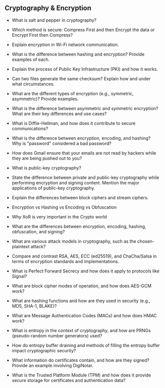 ## Cryptography & Encryption
- What is salt and pepper in cryptography?

- Which method is secure: Compress First and then Encrypt the data or Encrypt First then Compress?

- Explain encryption in Wi-Fi network communication.

- What is the difference between hashing and encryption? Provide examples of each.

- Explain the process of Public Key Infrastructure (PKI) and how it works.

- Can two files generate the same checksum? Explain how and under what circumstances.

- What are the different types of encryption (e.g., symmetric, asymmetric)? Provide examples.

- What is the difference between asymmetric and symmetric encryption? What are their key differences and use cases?

- What is Diffie-Hellman, and how does it contribute to secure communications?

- What is the difference between encryption, encoding, and hashing? Why is "password" considered a bad password?

- How does Gmail ensure that your emails are not read by hackers while they are being pushed out to you?

- What is public-key cryptography?

- State the difference between private and public-key cryptography while performing encryption and signing content.
Mention the major applications of public-key cryptography.

- Explain the differences between block ciphers and stream ciphers.

- Encryption vs Hashing vs Encoding vs Obfuscation

- Why XoR is very important in the Crypto world

- What are the differences between encryption, encoding, hashing, obfuscation, and signing?

- What are various attack models in cryptography, such as the chosen-plaintext attack?

- Compare and contrast RSA, AES, ECC (ed25519), and ChaCha/Salsa in terms of encryption standards and implementations.

- What is Perfect Forward Secrecy and how does it apply to protocols like Signal?

- What are block cipher modes of operation, and how does AES-GCM work?

- What are hashing functions and how are they used in security (e.g., MD5, SHA-1, BLAKE)?

- What are Message Authentication Codes (MACs) and how does HMAC work?

- What is entropy in the context of cryptography, and how are PRNGs (pseudo-random number generators) used?

- How do entropy buffer draining and methods of filling the entropy buffer impact cryptographic security?

- What information do certificates contain, and how are they signed? Provide an example involving DigiNotar.

- What is the Trusted Platform Module (TPM) and how does it provide secure storage for certificates and authentication data?




